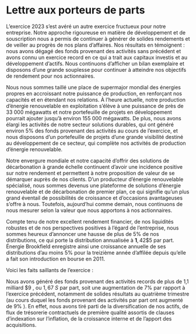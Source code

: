 # Lettre aux porteurs de parts  

L’exercice 2023 s’est avéré un autre exercice fructueux pour notre entreprise. Notre approche rigoureuse en matière de développement et de souscription nous a permis de continuer à générer de solides rendements et de veiller au progrès de nos plans d’affaires. Nos résultats en témoignent : nous avons dégagé des fonds provenant des activités sans précédent et avons connu un exercice record en ce qui a trait aux capitaux investis et au développement d’actifs. Nous continuons d’afficher un bilan exemplaire et disposons d’une grande souplesse pour continuer à atteindre nos objectifs de rendement pour nos actionnaires.  

Nous nous sommes taillé une place de supermajor mondial des énergies propres en accroissant notre puissance de production, en renforçant nos capacités et en étendant nos relations. À l’heure actuelle, notre production d’énergie renouvelable en exploitation s’élève à une puissance de près de 33 000 mégawatts et notre portefeuille de projets en développement pourrait ajouter jusqu’à environ 155 000 mégawatts. De plus, nous avons élargi les activités de notre secteur solutions durables, qui ont généré environ $5 \%$ des fonds provenant des activités au cours de l’exercice, et nous disposons d’un portefeuille de projets d’une grande visibilité destiné au développement de ce secteur, qui complète nos activités de production d’énergie renouvelable.  

Notre envergure mondiale et notre capacité d’offrir des solutions de décarbonation à grande échelle continuent d’avoir une incidence positive sur notre rendement et permettent à notre proposition de valeur de se démarquer auprès de nos clients. D’un producteur d’énergie renouvelable spécialisé, nous sommes devenus une plateforme de solutions d’énergie renouvelable et de décarbonation de premier plan, ce qui signifie qu’un plus grand éventail de possibilités de croissance et d’occasions avantageuses s’offre à nous. Toutefois, aujourd’hui comme demain, nous continuons de nous mesurer selon la valeur que nous apportons à nos actionnaires.  

Compte tenu de notre excellent rendement financier, de nos liquidités robustes et de nos perspectives positives à l’égard de l’entreprise, nous sommes heureux d’annoncer une hausse de plus de $5 \%$ de nos distributions, ce qui porte la distribution annualisée à ${ \boldsymbol { 1 } } , 4 2 \$ 5$ par part. Énergie Brookfield enregistre ainsi une croissance annuelle de ses distributions d’au moins $5 \%$ pour la treizième année d’affilée depuis qu’elle a fait son introduction en bourse en 2011.  

Voici les faits saillants de l’exercice :  

Nous avons généré des fonds provenant des activités records de plus de 1,1 milliard $\$ 9$ , ou ${ 1 , 6 7 \ S }$ par part, soit une augmentation de $7 \%$ par rapport à l’exercice précédent, notamment de solides résultats au quatrième trimestre (au cours duquel les fonds provenant des activités par part ont augmenté de $9 \%$ ). En effet, nous avons tiré parti de la diversification de nos actifs, de flux de trésorerie contractuels de première qualité assortis de clauses d’indexation sur l’inflation, de la croissance interne et de l’apport des acquisitions.  